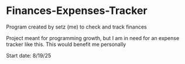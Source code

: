 # Finances-Expenses-Tracker

Program created by setz (me) to check and track finances

Project meant for programming growth, but I am in need for an expense tracker like this. This would benefit me personally

Start date: 8/19/25
